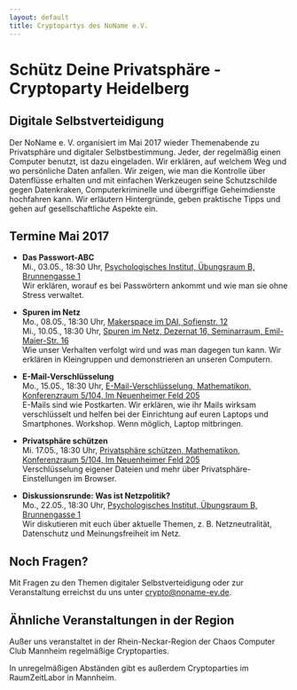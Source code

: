 ```yaml
---
layout: default
title: Cryptopartys des NoName e.V.
---
```


# Schütz Deine Privatsphäre - Cryptoparty Heidelberg
## Digitale Selbstverteidigung

Der NoName e. V. organisiert im Mai 2017 wieder Themen­abende zu Privatsphäre und digitaler Selbstbestimmung. Jeder, der regelmäßig einen Computer benutzt, ist dazu eingeladen. Wir erklären, auf welchem Weg und wo persönliche Daten anfallen. Wir zeigen, wie man die Kontrolle über Datenflüsse erhalten und mit einfachen Werkzeugen seine Schutzschilde gegen Datenkraken, Computerkriminelle und übergriffige Geheimdienste hochfah­ren kann. Wir erläutern Hintergründe, geben praktische Tipps und gehen auf gesellschaftliche Aspekte ein.


## Termine Mai 2017

* **Das Passwort-ABC**<br>
Mi., 03.05., 18:30 Uhr, [Psychologisches Institut, Übungsraum B, Brunnengasse 1](https://www.openstreetmap.org/way/35692886)<br>
Wir erklären, worauf es bei Passwör­tern ankommt und wie man sie ohne Stress verwaltet.

* **Spuren im Netz**<br>
Mo., 08.05., 18:30 Uhr, [Makerspace im DAI, Sofienstr. 12](https://www.openstreetmap.org/way/140116664)<br>
Mi., 10.05., 18:30 Uhr, [Spuren im Netz, Dezernat 16, Seminarraum, Emil-Maier-Str. 16](https://www.openstreetmap.org/way/232688044)<br>
Wie unser Verhalten verfolgt wird und was man dagegen tun kann. Wir erklären in Kleingruppen und demonstrieren an unseren Computern.


* **E-Mail-Verschlüsselung**<br>
Mo., 15.05., 18:30 Uhr, [E-Mail-Verschlüsselung, Mathematikon, Konferenzraum 5/104, Im Neuenheimer Feld 205](https://www.openstreetmap.org/relation/5762624)<br>
E-Mails sind wie Postkarten. Wir erklären, wie ihr Mails wirksam verschlüsselt und helfen bei der Einrichtung auf euren Laptops und Smartphones. Workshop. Wenn möglich, Laptop mitbringen.


* **Privatsphäre schützen**<br>
Mi. 17.05., 18:30 Uhr, [Privatsphäre schützen, Mathematikon, Konferenzraum 5/104, Im Neuenheimer Feld 205](https://www.openstreetmap.org/relation/5762624)<br>
Verschlüsselung eigener Dateien und mehr über Privatsphäre-Einstellungen im Browser.

* **Diskussionsrunde: Was ist Netzpolitik?**<br>
Mo., 22.05., 18:30 Uhr, [Psychologisches Institut, Übungsraum B, Brunnengasse 1](https://www.openstreetmap.org/way/35692886)<br>
Wir diskutieren mit euch über aktuelle Themen, z. B. Netzneutralität, Datenschutz und Meinungsfreiheit im Netz.


## Noch Fragen?

Mit Fragen zu den Themen digitaler Selbstverteidigung oder zur Veranstaltung erreichst du uns unter [crypto@noname-ev.de](mailto:crypto@noname-ev.de).


## Ähnliche Veranstaltungen in der Region

Außer uns veranstaltet in der Rhein-Neckar-Region der Chaos Computer Club Mannheim regelmäßige Cryptoparties.

In unregelmäßigen Abständen gibt es außerdem Cryptoparties im RaumZeitLabor in Mannheim.

